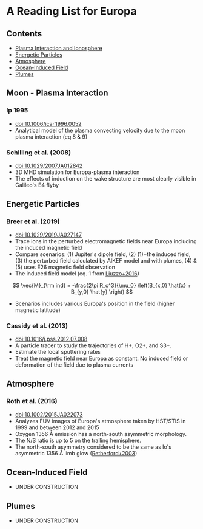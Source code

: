# A Reading List for Europa
<!--
### et al. ()
- [doi:]()
-->

## Contents
- [Plasma Interaction and Ionosphere](#plasma-interaction-and-ionosphere)
- [Energetic Particles](#energetic-particles)
- [Atmosphere](#atmosphere)
- [Ocean-Induced Field](#ocean-induced-field)
- [Plumes](#plumes)

## Moon - Plasma Interaction

### Ip 1995
- [doi:10.1006/icar.1996.0052](https://doi.org/10.1006/icar.1996.0052)
- Analytical model of the plasma convecting velocity due to the moon plasma interaction (eq.8 & 9)

### Schilling et al. (2008)
- [doi:10.1029/2007JA012842](https://doi.org/10.1029/2007JA012842)
- 3D MHD simulation for Europa-plasma interaction
- The effects of induction on the wake structure are most clearly visible in Galileo's E4 flyby

## Energetic Particles

### Breer et al. (2019)
- [doi:10.1029/2019JA027147](https://doi.org/10.1029/2019JA027147)
- Trace ions in the perturbed electromagnetic fields near Europa including the induced magnetic field
- Compare scenarios: (1) Jupiter's dipole field, (2) (1)+the induced field, (3) the perturbed field calculated by AIKEF model and with plumes, (4) & (5) uses E26 magnetic field observation
- The induced field model (eq. 1 from [Liuzzo+2016](https://doi.org/10.1002/2016JA023236))

$$
\vec{M}_{\rm ind} = -\frac{2\pi R_c^3}{\mu_0} \left(B_{x,0} \hat{x} + B_{y,0} \hat{y} \right)
$$


- Scenarios includes various Europa's position in the field (higher magnetic latitude)


### Cassidy et al. (2013)
- [doi:10.1016/j.pss.2012.07.008](https://doi.org/10.1016/j.pss.2012.07.008)
- A particle tracer to study the trajectories of H+, O2+, and S3+.
- Estimate the local sputtering rates
- Treat the magnetic field near Europa as constant. No induced field or deformation of the field due to plasma currents

## Atmosphere

### Roth et al. (2016)
- [doi:10.1002/2015JA022073](https://doi.org/10.1002/2015JA022073)
- Analyzes FUV images of Europa's atmosphere taken by HST/STIS in 1999 and between 2012 and 2015
- Oxygen 1356 Å emission has a north-south asymmetric morphology.
- The N/S ratio is up to 5 on the trailing hemisphere.
- The north-south asymmetry considered to be the same as Io's asymmetric 1356 Å limb glow ([Retherford+2003](https://doi.org/10.1029/2002JA009710))

## Ocean-Induced Field
- UNDER CONSTRUCTION

## Plumes
- UNDER CONSTRUCTION